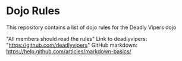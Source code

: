 Dojo Rules
==========

This repository contains a list of dojo rules for the Deadly Vipers dojo

"All members should read the rules"
Link to deadlyvipers: "https://github.com/deadlyvipers"
GitHub markdown: https://help.github.com/articles/markdown-basics/
